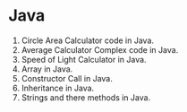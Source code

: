 Java
====
1) Circle Area Calculator code in Java. 
2) Average Calculator Complex code in Java. 
3) Speed of Light Calculator in Java.
4) Array in Java. 
5) Constructor Call in Java. 
6) Inheritance in Java. 
7) Strings and there methods in Java. 
